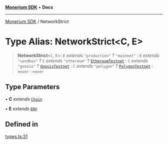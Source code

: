 [**Monerium SDK**](../README.md) • **Docs**

***

[Monerium SDK](../README.md) / NetworkStrict

# Type Alias: NetworkStrict\<C, E\>

> **NetworkStrict**\<`C`, `E`\>: `E` *extends* `"production"` ? `"mainnet"` : `E` *extends* `"sandbox"` ? `C` *extends* `"ethereum"` ? [`EthereumTestnet`](EthereumTestnet.md) : `C` *extends* `"gnosis"` ? [`GnosisTestnet`](GnosisTestnet.md) : `C` *extends* `"polygon"` ? [`PolygonTestnet`](PolygonTestnet.md) : `never` : `never`

## Type Parameters

• **C** *extends* [`Chain`](Chain.md)

• **E** *extends* [`ENV`](ENV.md)

## Defined in

[types.ts:31](https://github.com/monerium/js-monorepo/blob/62e0077f6672014c8c720b1b4b4f6d6fcc529502/packages/sdk/src/types.ts#L31)

